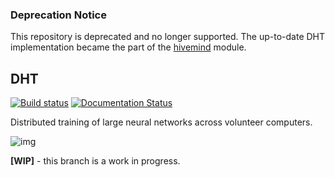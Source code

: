 ### Deprecation Notice

This repository is deprecated and no longer supported. The up-to-date DHT implementation became the part of the [hivemind](https://github.com/learning-at-home/hivemind/tree/master/hivemind/dht) module.

## DHT

[![Build status](https://circleci.com/gh/learning-at-home/dht.svg?style=shield)](https://circleci.com/gh/dht/hivemind)
[![Documentation Status](https://readthedocs.org/projects/dht/badge/?version=latest)](https://dht.readthedocs.io/en/latest/?badge=latest)

Distributed training of large neural networks across volunteer computers.

![img](https://i.imgur.com/GPxolxb.gif)

**[WIP]** - this branch is a work in progress.
